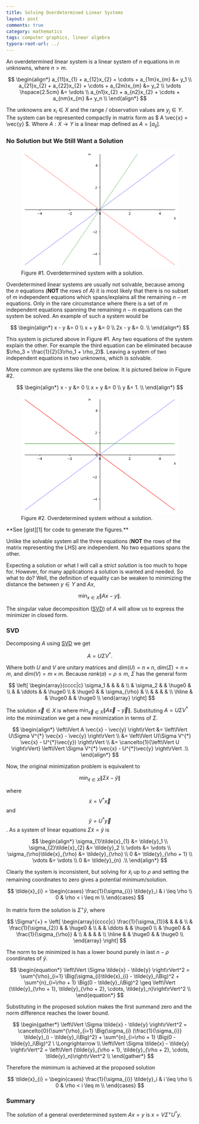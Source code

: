 ```yaml
---
title: Solving Overdetermined Linear Systems
layout: post
comments: true
category: mathematics 
tags: computer graphics, linear algebra
typora-root-url: ../
---
```


An overdetermined linear system is a linear system of $n$ equations in $m$ unknowns, where $n > m$. 

$$
\begin{align*}
  a_{11}x_{1} + a_{12}x_{2} + \cdots + a_{1m}x_{m} &= y_1 \\
  a_{21}x_{2} + a_{22}x_{2} + \cdots + a_{2m}x_{m} &= y_2 \\
  \vdots   \hspace{2.5cm} &= \vdots \\
  a_{n1}x_{2} + a_{n2}x_{2} + \cdots + a_{nm}x_{m} &= y_n \\
\end{align*}
$$

<!--more-->

The unknowns are $x_{i} \in X$ and the range / observation values are $y_{j} \in Y$. The system can be represented compactly in matrix form as $ A \vec{x} = \vec{y} $. Where $A: X \to Y$ is a linear map defined as $A = [a_{ij}]$.

### No Solution but We Still Want a Solution

<figure>
<div align="center">
  <img src = "/assets/sympy-figure2.png">
</div>
<figcaption> Figure #1. Overdetermined system with a solution. </figcaption>
</figure>

Overdetermined linear systems are usually not solvable, because among the $n$ equations (**NOT** the rows of $A$) it is most likely that there is no subset of $m$ independent equations which spans/explains all the remaining $n-m$ equations. Only in the rare circumstance where there is a set of $m$ independent equations spanning the remaining $n-m$ equations can the system be solved. An example of such a system would be

$$
\begin{align*}
   x - y &= 0 \\
   x + y &= 0 \\
  2x - y &= 0. \\
\end{align*}
$$

This system is pictured above in Figure #1. Any two equations of the system explain the other. For example the third equation can be eliminated because $\rho_3 = \frac{1}{2}(3\rho_1 + \rho_2)$. Leaving a system of two independent equations in two unknowns, which is solvable. 

More common are systems like the one below. It is pictured below in Figure #2.

$$
\begin{align*}
   x - y &= 0 \\
   x + y &= 0 \\
       y &= 1. \\
\end{align*}
$$

<figure>
<div align="center">
  <img src = "/assets/sympy-figure1.png">
</div>
<figcaption> Figure #2. Overdetermined system without a solution. </figcaption>
</figure>
**See [gist][1] for code to generate the figures.**

Unlike the solvable system all the three equations (**NOT** the rows of the matrix representing the LHS) are independent. No two equations spans the other. 

Expecting a solution or what I will call a *strict solution* is too much to hope for. However, for many applications a solution is wanted and needed. So what to do? Well, the definition of equality can be weaken to minimizing the distance the between $y \in Y$ and $Ax$,

$$
  \min_{x \in X}{\left\lVert A x - y \right\rVert}.
$$

The singular value decomposition ([SVD][svd]) of $A$ will allow us to express the minimizer in closed form.

### SVD

Decomposing $A$ using [SVD][svd] we get 

$$
A = U\Sigma V^{*}.
$$

Where both $U$ and $V$ are unitary matrices and $dim(U) = n \times n$, $dim(\Sigma) = n \times m$, and $dim(V) = m \times m$. Because $rank(a) = \rho \leq m$, $\Sigma$ has the general form

$$
\left[
\begin{array}{cccc|c}
\sigma_1 &          &          &               &         \\
         & \sigma_2 &          & \huge0        &         \\
         &          & \ddots   &               &  \huge0 \\
         & \huge0   &          & \sigma_{\rho} &         \\
         &          &          &               &         \\
         \hline
         &          & \huge0   &               &  \huge0 \\
\end{array}
\right]
$$


The solution $\vec{x} \in X$ is where $\min_{\vec{x} \in X} \left\lVert A \vec{x} - \vec{y} \right\rVert$. Substituting $A = U\Sigma V^{*}$ into
the minimization we get a new minimization in terms of $\Sigma$.

$$
\begin{align*}
\left\lVert A \vec{x} - \vec{y} \right\rVert &= \left\lVert U\Sigma V^{*} \vec{x} - \vec{y} \right\rVert \\
 &= \left\lVert U(\Sigma V^{*} \vec{x} - U^{*}\vec{y}) \right\rVert \\
 &= \cancelto{1}{\left\lVert U \right\rVert} \left\lVert \Sigma V^{*} \vec{x} - U^{*}\vec{y} \right\rVert .\\
\end{align*}
$$

Now, the original minimization problem is equivalent to

$$
  \min_{\tilde{x} \in X}{\left\lVert \Sigma \tilde{x} - \tilde{y} \right\rVert}
$$

where $$\tilde{x} = V^{*} \vec{x}$$ and $$\tilde{y} = U^{*} \vec{y}$$. As a system of linear equations $\Sigma \tilde{x} = \tilde{y}$ is

$$
\begin{align*}
  \sigma_{1}\tilde{x}_{1}        &= \tilde{y}_1 \\
  \sigma_{2}\tilde{x}_{2}        &= \tilde{y}_2 \\
  \vdots &= \vdots \\
  \sigma_{\rho}\tilde{x}_{\rho}  &= \tilde{y}_{\rho} \\
  0                              &= \tilde{y}_{\rho + 1} \\
  \vdots                         &= \vdots \\
  0                              &= \tilde{y}_{n} .\\
\end{align*}
$$

Clearly the system is inconsistent, but solving for $\tilde{x}_{i}$ up to $\rho$ and setting the remaining coordinates to zero gives a potential minimum/solution. 

$$
\tilde{x}_{i} = 
\begin{cases} 
  \frac{1}{\sigma_{i}} \tilde{y}_i & i \leq \rho \\
          0 &  \rho < i \leq m \\
\end{cases}
$$

In matrix form the solution is $\Sigma^{+}\tilde{y}$, where

$$
\Sigma^{+} = 
\left[
\begin{array}{cccc|c}
\frac{1}{\sigma_{1}}&                      &          &               &         \\
         & \frac{1}{\sigma_{2}} &          & \huge0        &         \\
         &                      & \ddots   &               &  \huge0 \\
         & \huge0               &          & \frac{1}{\sigma_{\rho}} &         \\
         &                      &          &               &         \\
         \hline
         &                      & \huge0   &               &  \huge0 \\
\end{array}
\right]
$$

The norm to be minimized is has a lower bound purely in last $n - \rho$ coordinates of $\tilde{y}$.

$$
\begin{equation*}
\left\lVert \Sigma \tilde{x} - \tilde{y} \right\rVert^2 = \sum^{\rho}_{i=1} \Big(\sigma_{i}\tilde{x}_{i} - \tilde{y}_i\Big)^2 + \sum^{n}_{i=\rho + 1} \Big(0 - \tilde{y}_i\Big)^2 \geq 
\left\lVert (\tilde{y}_{\rho + 1}, \tilde{y}_{\rho + 2}, \cdots, \tilde{y}_n)\right\rVert^2 
\\
\end{equation*}
$$

Substituting in the proposed solution makes the first summand zero and
the norm difference reaches the lower bound.

$$
\begin{gather*}
\left\lVert \Sigma \tilde{x} - \tilde{y} \right\rVert^2 = \cancelto{0}{\sum^{\rho}_{i=1} \Big(\sigma_{i} (\frac{1}{\sigma_{i}} \tilde{y}_i)  - \tilde{y}_i\Big)^2} + \sum^{n}_{i=\rho + 1} \Big(0 - \tilde{y}_i\Big)^2
\ \Longrightarrow \\
\left\lVert \Sigma \tilde{x} - \tilde{y} \right\rVert^2 = 
\left\lVert (\tilde{y}_{\rho + 1}, \tilde{y}_{\rho + 2}, \cdots, \tilde{y}_n)\right\rVert^2 
\\
\end{gather*}
$$

Therefore the mimimum is achieved at the proposed solution 

$$
\tilde{x}_{i} = 
\begin{cases} 
  \frac{1}{\sigma_{i}} \tilde{y}_i & i \leq \rho \\
          0 &  \rho < i \leq m \\
\end{cases}
$$

### Summary

The *solution* of a general overdetermined system $Ax = y$ is $x = V\Sigma^{+} U^{*}y$.


[1]: https://gist.github.com/arvsrao/11c3dfae9e301de0cee8ac63a43c45b3
[svd]: https://en.wikipedia.org/wiki/Singular_value_decomposition

